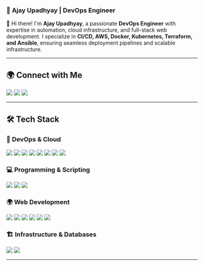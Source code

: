 ### 🚀 **Ajay Upadhyay | DevOps Engineer**  

👋 Hi there! I'm **Ajay Upadhyay**, a passionate **DevOps Engineer** with expertise in automation, cloud infrastructure, and full-stack web development. I specialize in **CI/CD, AWS, Docker, Kubernetes, Terraform, and Ansible**, ensuring seamless deployment pipelines and scalable infrastructure.  

---

## 🌍 **Connect with Me**  
<p>
  <a href="https://www.linkedin.com/in/ajay-upadhyay-webdev/"><img src="https://img.shields.io/badge/LinkedIn-blue?style=for-the-badge&logo=linkedin" /></a>
  <a href="https://twitter.com/your-profile"><img src="https://img.shields.io/badge/Twitter-black?style=for-the-badge&logo=twitter" /></a>
  <a href="https://github.com/your-username"><img src="https://img.shields.io/badge/GitHub-000000?style=for-the-badge&logo=github" /></a>
</p>

---

## 🛠 **Tech Stack**  

### 🚀 **DevOps & Cloud**  
<p>
  <img src="https://img.shields.io/badge/AWS-%23FF9900?style=for-the-badge&logo=amazonaws&logoColor=white">
  <img src="https://img.shields.io/badge/Docker-2496ED?style=for-the-badge&logo=docker&logoColor=white">
  <img src="https://img.shields.io/badge/Kubernetes-326CE5?style=for-the-badge&logo=kubernetes&logoColor=white">
  <img src="https://img.shields.io/badge/Terraform-7B42BC?style=for-the-badge&logo=terraform&logoColor=white">
  <img src="https://img.shields.io/badge/Ansible-EE0000?style=for-the-badge&logo=ansible&logoColor=white">
  <img src="https://img.shields.io/badge/NGINX-%23009639?style=for-the-badge&logo=nginx&logoColor=white">
  <img src="https://img.shields.io/badge/CI%2FCD-%23181717?style=for-the-badge&logo=githubactions&logoColor=white">
  <img src="https://img.shields.io/badge/Jenkins-D24939?style=for-the-badge&logo=jenkins&logoColor=white">
</p>

### 💻 **Programming & Scripting**  
<p>
  <img src="https://img.shields.io/badge/Python-3776AB?style=for-the-badge&logo=python&logoColor=white">
  <img src="https://img.shields.io/badge/JavaScript-F7DF1E?style=for-the-badge&logo=javascript&logoColor=black">
  <img src="https://img.shields.io/badge/PHP-777BB4?style=for-the-badge&logo=php&logoColor=white">
</p>

### 🌍 **Web Development**  
<p>
  <img src="https://img.shields.io/badge/HTML5-E34F26?style=for-the-badge&logo=html5&logoColor=white">
  <img src="https://img.shields.io/badge/CSS3-1572B6?style=for-the-badge&logo=css3&logoColor=white">
  <img src="https://img.shields.io/badge/Bootstrap-7952B3?style=for-the-badge&logo=bootstrap&logoColor=white">
  <img src="https://img.shields.io/badge/React-61DAFB?style=for-the-badge&logo=react&logoColor=black">
  <img src="https://img.shields.io/badge/WordPress-21759B?style=for-the-badge&logo=wordpress&logoColor=white">
  <img src="https://img.shields.io/badge/SEO-%234B8BBE?style=for-the-badge&logo=google&logoColor=white">
</p>

### 🏗 **Infrastructure & Databases**  
<p>
  <img src="https://img.shields.io/badge/MySQL-4479A1?style=for-the-badge&logo=mysql&logoColor=white">
  <img src="https://img.shields.io/badge/Linux-FCC624?style=for-the-badge&logo=linux&logoColor=black">
</p>

---


